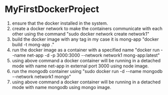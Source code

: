 # MyFirstDockerProject

1. ensure that the docker installed in the system.
2. create a docker network to make the containers communicate with each other using the command "sudo docker network create network1"
3. build the docker image with any tag in my case it is mong-app "docker build -t mong-app ."
4. run the docker image as a container with a specified name "docker run --name net-app -d  -p 3000:3000 --network network1 mong-app:latest"
5. using above command a docker container will be running in a detached mode with name net-app in external port 3000 using node image.
6. run the mongodb container using "sudo docker run -d --name mongodb --network network1 mongo"
7. using above command a docker container will be running in a detached mode with name mongodb using mongo image.
